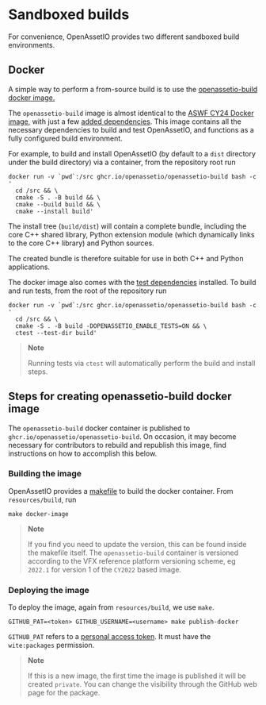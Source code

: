 # Sandboxed builds

For convenience, OpenAssetIO provides two different sandboxed build
environments.

## Docker

A simple way to perform a from-source build is to use the
[openassetio-build docker image.](https://github.com/OpenAssetIO/OpenAssetIO/pkgs/container/openassetio-build)

The `openassetio-build` image is almost identical to the
[ASWF CY24 Docker image](https://hub.docker.com/r/aswf/ci-base/tags?name=2024),
with just a few [added dependencies](BUILDING.md#library-dependencies).
This image contains all the necessary dependencies to build and test
OpenAssetIO, and functions as a fully configured build environment.

For example, to build and install OpenAssetIO (by default
to a `dist` directory under the build directory) via a container, from
the repository root run

```shell
docker run -v `pwd`:/src ghcr.io/openassetio/openassetio-build bash -c '
  cd /src && \
  cmake -S . -B build && \
  cmake --build build && \
  cmake --install build'
```

The install tree (`build/dist`) will contain a complete bundle, including the
core C++ shared library, Python extension module (which dynamically
links to the core C++ library) and Python sources.

The created bundle is therefore suitable for use in both C++ and Python
applications.

The docker image also comes with the [test dependencies](BUILDING.md#test-dependencies)
installed. To build and run tests, from the root of the repository run

```shell
docker run -v `pwd`:/src ghcr.io/openassetio/openassetio-build bash -c '
  cd /src && \
  cmake -S . -B build -DOPENASSETIO_ENABLE_TESTS=ON && \
  ctest --test-dir build'
```

> **Note**
>
> Running tests via `ctest` will automatically perform the build and
> install steps.

## Steps for creating openassetio-build docker image

The `openassetio-build` docker container is published to
`ghcr.io/openassetio/openassetio-build`. On occasion, it may become
necessary for contributors to rebuild and republish this image, find
instructions on how to accomplish this below.

### Building the image

OpenAssetIO provides a [makefile](../resources/build/Makefile)
to build the docker container. From `resources/build`, run

``` shell
make docker-image
```

> **Note**
>
> If you find you need to update the version, this can be found inside
> the makefile itself. The `openassetio-build` container is versioned
> according to the VFX reference platform versioning scheme, eg `2022.1`
> for version 1 of the `CY2022` based image.
>

### Deploying the image

To deploy the image, again from `resources/build`, we use `make`.

```shell
GITHUB_PAT=<token> GITHUB_USERNAME=<username> make publish-docker
```

`GITHUB_PAT` refers to a [personal access token](https://github.com/settings/tokens).
It must have the `wite:packages` permission.

> **Note**
>
> If this is a new image, the first time the image is published
> it will be created `private`. You can change the visibility through
> the GitHub web page for the package.
